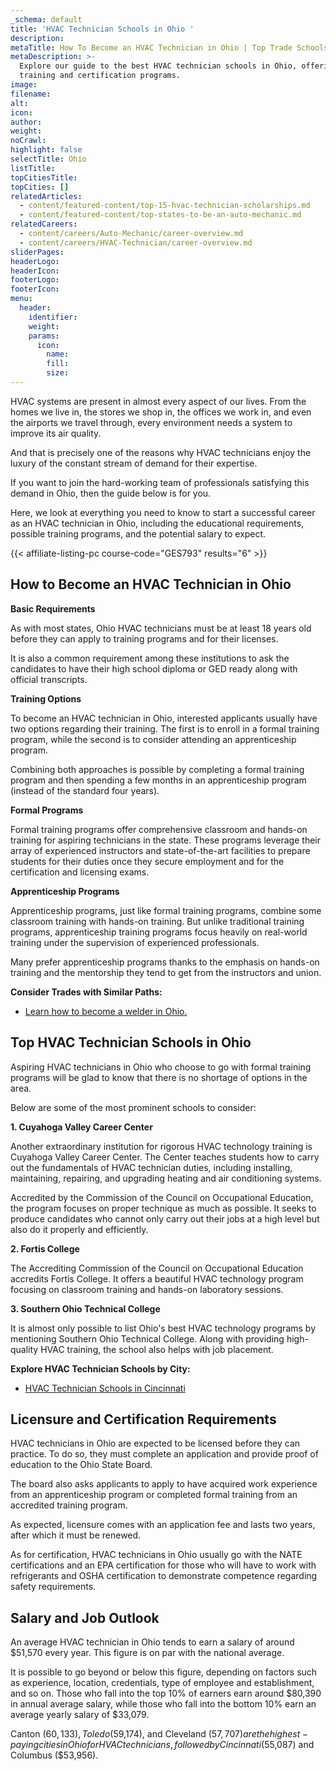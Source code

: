 ```yaml
---
_schema: default
title: 'HVAC Technician Schools in Ohio '
description:
metaTitle: How To Become an HVAC Technician in Ohio | Top Trade Schools
metaDescription: >-
  Explore our guide to the best HVAC technician schools in Ohio, offering
  training and certification programs.
image:
filename:
alt:
icon:
author:
weight:
noCrawl:
highlight: false
selectTitle: Ohio
listTitle:
topCitiesTitle:
topCities: []
relatedArticles:
  - content/featured-content/top-15-hvac-technician-scholarships.md
  - content/featured-content/top-states-to-be-an-auto-mechanic.md
relatedCareers:
  - content/careers/Auto-Mechanic/career-overview.md
  - content/careers/HVAC-Technician/career-overview.md
sliderPages:
headerLogo:
headerIcon:
footerLogo:
footerIcon:
menu:
  header:
    identifier:
    weight:
    params:
      icon:
        name:
        fill:
        size:
---
```

HVAC systems are present in almost every aspect of our lives. From the homes we live in, the stores we shop in, the offices we work in, and even the airports we travel through, every environment needs a system to improve its air quality.

And that is precisely one of the reasons why HVAC technicians enjoy the luxury of the constant stream of demand for their expertise.

If you want to join the hard-working team of professionals satisfying this demand in Ohio, then the guide below is for you.

Here, we look at everything you need to know to start a successful career as an HVAC technician in Ohio, including the educational requirements, possible training programs, and the potential salary to expect.

{{< affiliate-listing-pc course-code="GES793" results="6" >}}

## **How to Become an HVAC Technician in Ohio**

**Basic Requirements**

As with most states, Ohio HVAC technicians must be at least 18 years old before they can apply to training programs and for their licenses.

It is also a common requirement among these institutions to ask the candidates to have their high school diploma or GED ready along with official transcripts.

**Training Options**

To become an HVAC technician in Ohio, interested applicants usually have two options regarding their training. The first is to enroll in a formal training program, while the second is to consider attending an apprenticeship program.

Combining both approaches is possible by completing a formal training program and then spending a few months in an apprenticeship program (instead of the standard four years).

**Formal Programs**

Formal training programs offer comprehensive classroom and hands-on training for aspiring technicians in the state. These programs leverage their array of experienced instructors and state-of-the-art facilities to prepare students for their duties once they secure employment and for the certification and licensing exams.

**Apprenticeship Programs**

Apprenticeship programs, just like formal training programs, combine some classroom training with hands-on training. But unlike traditional training programs, apprenticeship training programs focus heavily on real-world training under the supervision of experienced professionals.

Many prefer apprenticeship programs thanks to the emphasis on hands-on training and the mentorship they tend to get from the instructors and union.

**Consider Trades with Similar Paths:**

* [Learn how to become a welder in Ohio.](https://toptradeschools.com/near-you/welder/ohio/)

## **Top HVAC Technician Schools in Ohio**

Aspiring HVAC technicians in Ohio who choose to go with formal training programs will be glad to know that there is no shortage of options in the area.

Below are some of the most prominent schools to consider:

**1\. Cuyahoga Valley Career Center**

Another extraordinary institution for rigorous HVAC technology training is Cuyahoga Valley Career Center. The Center teaches students how to carry out the fundamentals of HVAC technician duties, including installing, maintaining, repairing, and upgrading heating and air conditioning systems.

Accredited by the Commission of the Council on Occupational Education, the program focuses on proper technique as much as possible. It seeks to produce candidates who cannot only carry out their jobs at a high level but also do it properly and efficiently.

**2\. Fortis College**

The Accrediting Commission of the Council on Occupational Education accredits Fortis College. It offers a beautiful HVAC technology program focusing on classroom training and hands-on laboratory sessions.

**3\. Southern Ohio Technical College**

It is almost only possible to list Ohio's best HVAC technology programs by mentioning Southern Ohio Technical College. Along with providing high-quality HVAC training, the school also helps with job placement.

**Explore HVAC Technician Schools by City:**

* [HVAC Technician Schools in Cincinnati](https://toptradeschools.com/near-you/hvac/ohio/cincinnati/)

## **Licensure and Certification Requirements**

HVAC technicians in Ohio are expected to be licensed before they can practice. To do so, they must complete an application and provide proof of education to the Ohio State Board.

The board also asks applicants to apply to have acquired work experience from an apprenticeship program or completed formal training from an accredited training program.

As expected, licensure comes with an application fee and lasts two years, after which it must be renewed.

As for certification, HVAC technicians in Ohio usually go with the NATE certifications and an EPA certification for those who will have to work with refrigerants and OSHA certification to demonstrate competence regarding safety requirements.

## **Salary and Job Outlook**

An average HVAC technician in Ohio tends to earn a salary of around $51,570 every year. This figure is on par with the national average.

It is possible to go beyond or below this figure, depending on factors such as experience, location, credentials, type of employee and establishment, and so on. Those who fall into the top 10% of earners earn around $80,390 in annual average salary, while those who fall into the bottom 10% earn an average yearly salary of $33,079.

Canton ($60,133), Toledo ($59,174), and Cleveland ($57,707) are the highest-paying cities in Ohio for HVAC technicians, followed by Cincinnati ($55,087) and Columbus ($53,956).